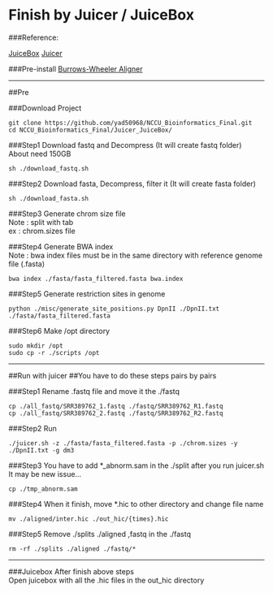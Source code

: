 Finish by Juicer / JuiceBox
=========================

###Reference:

[JuiceBox](http://aidenlab.org/juicebox/)
[Juicer](http://aidenlab.org/juicer/docs.html)

###Pre-install
[Burrows-Wheeler Aligner](http://bio-bwa.sourceforge.net)


--------------------------
##Pre

###Download Project
```
git clone https://github.com/yad50968/NCCU_Bioinformatics_Final.git
cd NCCU_Bioinformatics_Final/Juicer_JuiceBox/
```


###Step1 
Download fastq and Decompress (It will create fastq folder)<br>
About need 150GB
```
sh ./download_fastq.sh
```

###Step2 
Download fasta, Decompress, filter it (It will create fasta folder)
```
sh ./download_fasta.sh
```

###Step3
Generate chrom size file<br>
Note : split with tab<br>
ex : chrom.sizes file

###Step4
Generate BWA index<br>
Note : bwa index files must be in the same directory with reference genome file (.fasta)
```
bwa index ./fasta/fasta_filtered.fasta bwa.index
```

###Step5
Generate restriction sites in genome
```
python ./misc/generate_site_positions.py DpnII ./DpnII.txt ./fasta/fasta_filtered.fasta
```

###Step6
Make /opt directory
```
sudo mkdir /opt
sudo cp -r ./scripts /opt
```

--------------------
##Run with juicer
##You have to do these steps pairs by pairs


###Step1
Rename .fastq file and move it the ./fastq<br>
```
cp ./all_fastq/SRR389762_1.fastq ./fastq/SRR389762_R1.fastq
cp ./all_fastq/SRR389762_2.fastq ./fastq/SRR389762_R2.fastq
```

###Step2
Run
```
./juicer.sh -z ./fasta/fasta_filtered.fasta -p ./chrom.sizes -y ./DpnII.txt -g dm3
```

###Step3
You have to add *_abnorm.sam in the ./split after you run juicer.sh</br>
It may be new issue...
```
cp ./tmp_abnorm.sam
```

###Step4
When it finish, move *.hic to other directory and change file name
```
mv ./aligned/inter.hic ./out_hic/{times}.hic
```

###Step5
Remove ./splits ./aligned ,fastq in the ./fastq
```
rm -rf ./splits ./aligned ./fastq/*
```


---------------

###Juicebox
After finish above steps<br>
Open juicebox with all the .hic files in the out_hic directory




